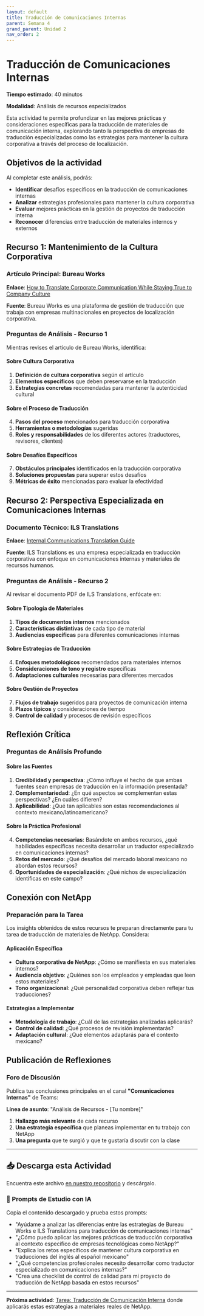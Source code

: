 ```yaml
---
layout: default
title: Traducción de Comunicaciones Internas
parent: Semana 4
grand_parent: Unidad 2
nav_order: 2
---
```


# Traducción de Comunicaciones Internas

**Tiempo estimado**: 40 minutos

**Modalidad**: Análisis de recursos especializados

Esta actividad te permite profundizar en las mejores prácticas y consideraciones específicas para la traducción de materiales de comunicación interna, explorando tanto la perspectiva de empresas de traducción especializadas como las estrategias para mantener la cultura corporativa a través del proceso de localización.

## Objetivos de la actividad

Al completar este análisis, podrás:
- **Identificar** desafíos específicos en la traducción de comunicaciones internas
- **Analizar** estrategias profesionales para mantener la cultura corporativa
- **Evaluar** mejores prácticas en la gestión de proyectos de traducción interna
- **Reconocer** diferencias entre traducción de materiales internos y externos

## Recurso 1: Mantenimiento de la Cultura Corporativa

### Artículo Principal: Bureau Works

**Enlace**: [How to Translate Corporate Communication While Staying True to Company Culture](https://www.bureauworks.com/blog/how-to-translate-corporate-communication-while-staying-true-to-company-culture-fc)

**Fuente**: Bureau Works es una plataforma de gestión de traducción que trabaja con empresas multinacionales en proyectos de localización corporativa.

### Preguntas de Análisis - Recurso 1

Mientras revises el artículo de Bureau Works, identifica:

#### Sobre Cultura Corporativa
1. **Definición de cultura corporativa** según el artículo
2. **Elementos específicos** que deben preservarse en la traducción
3. **Estrategias concretas** recomendadas para mantener la autenticidad cultural

#### Sobre el Proceso de Traducción
4. **Pasos del proceso** mencionados para traducción corporativa
5. **Herramientas o metodologías** sugeridas
6. **Roles y responsabilidades** de los diferentes actores (traductores, revisores, clientes)

#### Sobre Desafíos Específicos
7. **Obstáculos principales** identificados en la traducción corporativa
8. **Soluciones propuestas** para superar estos desafíos
9. **Métricas de éxito** mencionadas para evaluar la efectividad

## Recurso 2: Perspectiva Especializada en Comunicaciones Internas

### Documento Técnico: ILS Translations

**Enlace**: [Internal Communications Translation Guide](https://www.ilstranslations.com/wp-content/uploads/2018/11/ILS-internal.pdf)

**Fuente**: ILS Translations es una empresa especializada en traducción corporativa con enfoque en comunicaciones internas y materiales de recursos humanos.

### Preguntas de Análisis - Recurso 2

Al revisar el documento PDF de ILS Translations, enfócate en:

#### Sobre Tipología de Materiales
1. **Tipos de documentos internos** mencionados
2. **Características distintivas** de cada tipo de material
3. **Audiencias específicas** para diferentes comunicaciones internas

#### Sobre Estrategias de Traducción
4. **Enfoques metodológicos** recomendados para materiales internos
5. **Consideraciones de tono y registro** específicas
6. **Adaptaciones culturales** necesarias para diferentes mercados

#### Sobre Gestión de Proyectos
7. **Flujos de trabajo** sugeridos para proyectos de comunicación interna
8. **Plazos típicos** y consideraciones de tiempo
9. **Control de calidad** y procesos de revisión específicos

## Reflexión Crítica

### Preguntas de Análisis Profundo

#### Sobre las Fuentes
1. **Credibilidad y perspectiva**: ¿Cómo influye el hecho de que ambas fuentes sean empresas de traducción en la información presentada?
2. **Complementariedad**: ¿En qué aspectos se complementan estas perspectivas? ¿En cuáles difieren?
3. **Aplicabilidad**: ¿Qué tan aplicables son estas recomendaciones al contexto mexicano/latinoamericano?

#### Sobre la Práctica Profesional
4. **Competencias necesarias**: Basándote en ambos recursos, ¿qué habilidades específicas necesita desarrollar un traductor especializado en comunicaciones internas?
5. **Retos del mercado**: ¿Qué desafíos del mercado laboral mexicano no abordan estos recursos?
6. **Oportunidades de especialización**: ¿Qué nichos de especialización identificas en este campo?

## Conexión con NetApp

### Preparación para la Tarea

Los insights obtenidos de estos recursos te preparan directamente para tu tarea de traducción de materiales de NetApp. Considera:

#### Aplicación Específica
- **Cultura corporativa de NetApp**: ¿Cómo se manifiesta en sus materiales internos?
- **Audiencia objetivo**: ¿Quiénes son los empleados y empleadas que leen estos materiales?
- **Tono organizacional**: ¿Qué personalidad corporativa deben reflejar tus traducciones?

#### Estrategias a Implementar
- **Metodología de trabajo**: ¿Cuál de las estrategias analizadas aplicarás?
- **Control de calidad**: ¿Qué procesos de revisión implementarás?
- **Adaptación cultural**: ¿Qué elementos adaptarás para el contexto mexicano?

## Publicación de Reflexiones

### Foro de Discusión

Publica tus conclusiones principales en el canal **"Comunicaciones Internas"** de Teams:

**Línea de asunto**: "Análisis de Recursos - [Tu nombre]"

1. **Hallazgo más relevante** de cada recurso
2. **Una estrategia específica** que planeas implementar en tu trabajo con NetApp
3. **Una pregunta** que te surgió y que te gustaría discutir con la clase

---

## 📥 Descarga esta Actividad

Encuentra este archivo [en nuestro repositorio](https://github.com/alainamb/uic_tr14-trad-comercial/blob/main/unidad2/semana4/traduccion-comunicaciones-internas.md) y descárgalo.

### 🤖 Prompts de Estudio con IA

Copia el contenido descargado y prueba estos prompts:

- "Ayúdame a analizar las diferencias entre las estrategias de Bureau Works e ILS Translations para traducción de comunicaciones internas"
- "¿Cómo puedo aplicar las mejores prácticas de traducción corporativa al contexto específico de empresas tecnológicas como NetApp?"
- "Explica los retos específicos de mantener cultura corporativa en traducciones del inglés al español mexicano"
- "¿Qué competencias profesionales necesito desarrollar como traductor especializado en comunicaciones internas?"
- "Crea una checklist de control de calidad para mi proyecto de traducción de NetApp basada en estos recursos"

---

**Próxima actividad**: [Tarea: Traducción de Comunicación Interna](tarea-traduccion-comunicacion-interna.md) donde aplicarás estas estrategias a materiales reales de NetApp.

